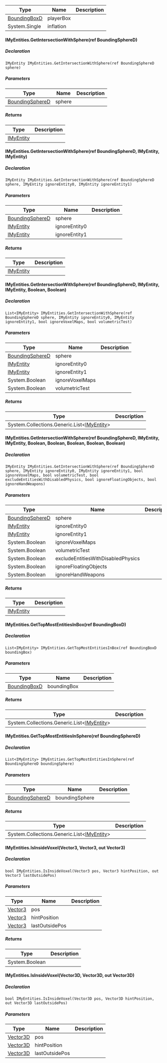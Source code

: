 
| Type | Name | Description |
| --- | --- | --- |
| [BoundingBoxD](https://keensoftwarehouse.github.io/SpaceEngineersModAPI/api/VRageMath.BoundingBoxD.html) | playerBox |     |
| System.Single | inflation |     |

#### IMyEntities.GetIntersectionWithSphere(ref BoundingSphereD)

##### Declaration

```
IMyEntity IMyEntities.GetIntersectionWithSphere(ref BoundingSphereD sphere)
```

##### Parameters

| Type | Name | Description |
| --- | --- | --- |
| [BoundingSphereD](https://keensoftwarehouse.github.io/SpaceEngineersModAPI/api/VRageMath.BoundingSphereD.html) | sphere |     |

##### Returns

| Type | Description |
| --- | --- |
| [IMyEntity](https://keensoftwarehouse.github.io/SpaceEngineersModAPI/api/VRage.ModAPI.IMyEntity.html) |     |

#### IMyEntities.GetIntersectionWithSphere(ref BoundingSphereD, IMyEntity, IMyEntity)

##### Declaration

```
IMyEntity IMyEntities.GetIntersectionWithSphere(ref BoundingSphereD sphere, IMyEntity ignoreEntity0, IMyEntity ignoreEntity1)
```

##### Parameters

| Type | Name | Description |
| --- | --- | --- |
| [BoundingSphereD](https://keensoftwarehouse.github.io/SpaceEngineersModAPI/api/VRageMath.BoundingSphereD.html) | sphere |     |
| [IMyEntity](https://keensoftwarehouse.github.io/SpaceEngineersModAPI/api/VRage.ModAPI.IMyEntity.html) | ignoreEntity0 |     |
| [IMyEntity](https://keensoftwarehouse.github.io/SpaceEngineersModAPI/api/VRage.ModAPI.IMyEntity.html) | ignoreEntity1 |     |

##### Returns

| Type | Description |
| --- | --- |
| [IMyEntity](https://keensoftwarehouse.github.io/SpaceEngineersModAPI/api/VRage.ModAPI.IMyEntity.html) |     |

#### IMyEntities.GetIntersectionWithSphere(ref BoundingSphereD, IMyEntity, IMyEntity, Boolean, Boolean)

##### Declaration

```
List<IMyEntity> IMyEntities.GetIntersectionWithSphere(ref BoundingSphereD sphere, IMyEntity ignoreEntity0, IMyEntity ignoreEntity1, bool ignoreVoxelMaps, bool volumetricTest)
```

##### Parameters

| Type | Name | Description |
| --- | --- | --- |
| [BoundingSphereD](https://keensoftwarehouse.github.io/SpaceEngineersModAPI/api/VRageMath.BoundingSphereD.html) | sphere |     |
| [IMyEntity](https://keensoftwarehouse.github.io/SpaceEngineersModAPI/api/VRage.ModAPI.IMyEntity.html) | ignoreEntity0 |     |
| [IMyEntity](https://keensoftwarehouse.github.io/SpaceEngineersModAPI/api/VRage.ModAPI.IMyEntity.html) | ignoreEntity1 |     |
| System.Boolean | ignoreVoxelMaps |     |
| System.Boolean | volumetricTest |     |

##### Returns

| Type | Description |
| --- | --- |
| System.Collections.Generic.List<[IMyEntity](https://keensoftwarehouse.github.io/SpaceEngineersModAPI/api/VRage.ModAPI.IMyEntity.html)\> |     |

#### IMyEntities.GetIntersectionWithSphere(ref BoundingSphereD, IMyEntity, IMyEntity, Boolean, Boolean, Boolean, Boolean, Boolean)

##### Declaration

```
IMyEntity IMyEntities.GetIntersectionWithSphere(ref BoundingSphereD sphere, IMyEntity ignoreEntity0, IMyEntity ignoreEntity1, bool ignoreVoxelMaps, bool volumetricTest, bool excludeEntitiesWithDisabledPhysics, bool ignoreFloatingObjects, bool ignoreHandWeapons)
```

##### Parameters

| Type | Name | Description |
| --- | --- | --- |
| [BoundingSphereD](https://keensoftwarehouse.github.io/SpaceEngineersModAPI/api/VRageMath.BoundingSphereD.html) | sphere |     |
| [IMyEntity](https://keensoftwarehouse.github.io/SpaceEngineersModAPI/api/VRage.ModAPI.IMyEntity.html) | ignoreEntity0 |     |
| [IMyEntity](https://keensoftwarehouse.github.io/SpaceEngineersModAPI/api/VRage.ModAPI.IMyEntity.html) | ignoreEntity1 |     |
| System.Boolean | ignoreVoxelMaps |     |
| System.Boolean | volumetricTest |     |
| System.Boolean | excludeEntitiesWithDisabledPhysics |     |
| System.Boolean | ignoreFloatingObjects |     |
| System.Boolean | ignoreHandWeapons |     |

##### Returns

| Type | Description |
| --- | --- |
| [IMyEntity](https://keensoftwarehouse.github.io/SpaceEngineersModAPI/api/VRage.ModAPI.IMyEntity.html) |     |

#### IMyEntities.GetTopMostEntitiesInBox(ref BoundingBoxD)

##### Declaration

```
List<IMyEntity> IMyEntities.GetTopMostEntitiesInBox(ref BoundingBoxD boundingBox)
```

##### Parameters

| Type | Name | Description |
| --- | --- | --- |
| [BoundingBoxD](https://keensoftwarehouse.github.io/SpaceEngineersModAPI/api/VRageMath.BoundingBoxD.html) | boundingBox |     |

##### Returns

| Type | Description |
| --- | --- |
| System.Collections.Generic.List<[IMyEntity](https://keensoftwarehouse.github.io/SpaceEngineersModAPI/api/VRage.ModAPI.IMyEntity.html)\> |     |

#### IMyEntities.GetTopMostEntitiesInSphere(ref BoundingSphereD)

##### Declaration

```
List<IMyEntity> IMyEntities.GetTopMostEntitiesInSphere(ref BoundingSphereD boundingSphere)
```

##### Parameters

| Type | Name | Description |
| --- | --- | --- |
| [BoundingSphereD](https://keensoftwarehouse.github.io/SpaceEngineersModAPI/api/VRageMath.BoundingSphereD.html) | boundingSphere |     |

##### Returns

| Type | Description |
| --- | --- |
| System.Collections.Generic.List<[IMyEntity](https://keensoftwarehouse.github.io/SpaceEngineersModAPI/api/VRage.ModAPI.IMyEntity.html)\> |     |

#### IMyEntities.IsInsideVoxel(Vector3, Vector3, out Vector3)

##### Declaration

```
bool IMyEntities.IsInsideVoxel(Vector3 pos, Vector3 hintPosition, out Vector3 lastOutsidePos)
```

##### Parameters

| Type | Name | Description |
| --- | --- | --- |
| [Vector3](https://keensoftwarehouse.github.io/SpaceEngineersModAPI/api/VRageMath.Vector3.html) | pos |     |
| [Vector3](https://keensoftwarehouse.github.io/SpaceEngineersModAPI/api/VRageMath.Vector3.html) | hintPosition |     |
| [Vector3](https://keensoftwarehouse.github.io/SpaceEngineersModAPI/api/VRageMath.Vector3.html) | lastOutsidePos |     |

##### Returns

| Type | Description |
| --- | --- |
| System.Boolean |     |

#### IMyEntities.IsInsideVoxel(Vector3D, Vector3D, out Vector3D)

##### Declaration

```
bool IMyEntities.IsInsideVoxel(Vector3D pos, Vector3D hintPosition, out Vector3D lastOutsidePos)
```

##### Parameters

| Type | Name | Description |
| --- | --- | --- |
| [Vector3D](https://keensoftwarehouse.github.io/SpaceEngineersModAPI/api/VRageMath.Vector3D.html) | pos |     |
| [Vector3D](https://keensoftwarehouse.github.io/SpaceEngineersModAPI/api/VRageMath.Vector3D.html) | hintPosition |     |
| [Vector3D](https://keensoftwarehouse.github.io/SpaceEngineersModAPI/api/VRageMath.Vector3D.html) | lastOutsidePos |     |
